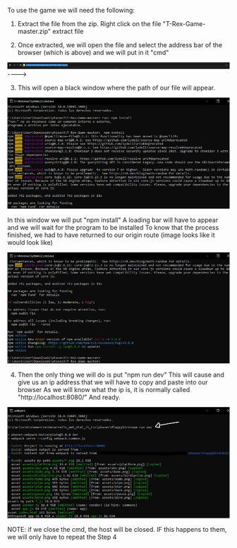 To use the game we will need the following:

1. Extract the file from the zip.
Right click on the file "T-Rex-Game-master.zip" extract file

2. Once extracted, we will open the file and select the address bar of the browser (which is above)
and we will put in it "cmd"

![imagen1](https://github.com/ByCharlyBoy/T-Rex-Game/blob/master/InstructiveImg/director_busqueda_Trex.png) ---->

3. This will open a black window where the path of our file will appear.

![imagen2](https://github.com/ByCharlyBoy/T-Rex-Game/blob/master/InstructiveImg/npm_install_Trex.png)

In this window we will put "npm install"
A loading bar will have to appear and we will wait for the program to be installed
To know that the process finished, we had to have returned to our origin route (image looks like it would look like)

![imagen3](https://github.com/ByCharlyBoy/T-Rex-Game/blob/master/InstructiveImg/npm_install_Trex2.png)

4. Then the only thing we will do is put "npm run dev"
This will cause and give us an ip address that we will have to copy and paste into our browser
As we will know what the ip is, it is normally called "http://localhost:8080/"
And ready.

![imagen4](https://github.com/ByCharlyBoy/flappybird/blob/FlappyBird_Optimizado/Instructive_imgs/FlappyBird_rundev.png)

NOTE: if we close the cmd, the host will be closed. IF this happens to them, we will only have to repeat the
Step 4

